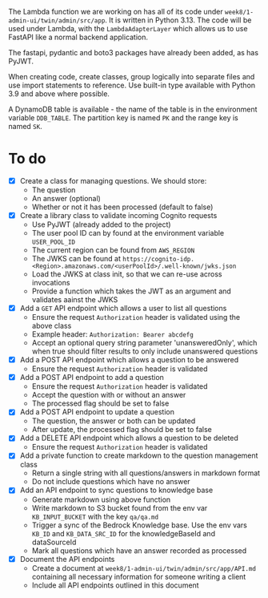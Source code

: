 The Lambda function we are working on has all of its code under
`week8/1-admin-ui/twin/admin/src/app`. It is written in Python 3.13.
The code will be used under Lambda, with the `LambdaAdapterLayer` which
allows us to use FastAPI like a normal backend application.

The fastapi, pydantic and boto3 packages have already been added, as has PyJWT.

When creating code, create classes, group logically into separate files
and use import statements to reference.
Use built-in type available with Python 3.9 and above where possible.

A DynamoDB table is available - the name of the table is in the
environment variable `DDB_TABLE`. The partition key is named `PK`
and the range key is named `SK`.

# To do

- [x] Create a class for managing questions. We should store:
  - The question
  - An answer (optional)
  - Whether or not it has been processed (default to false)
- [x] Create a library class to validate incoming Cognito requests
  - Use PyJWT (already added to the project)
  - The user pool ID can by found at the environment variable `USER_POOL_ID`
  - The current region can be found from `AWS_REGION`
  - The JWKS can be found at `https://cognito-idp.<Region>.amazonaws.com/<userPoolId>/.well-known/jwks.json`
  - Load the JWKS at class init, so that we can re-use across invocations
  - Provide a function which takes the JWT as an argument and validates aainst the JWKS
- [x] Add a `GET` API endpoint which allows a user to list all questions
  - Ensure the request `Authorization` header is validated using the above class
  - Example header: `Authorization: Bearer abcdefg`
  - Accept an optional query string parameter 'unansweredOnly', which when true
    should filter results to only include unanswered questions
- [x] Add a POST API endpoint which allows a question to be answered
  - Ensure the request `Authorization` header is validated
- [x] Add a POST API endpoint to add a question
  - Ensure the request `Authorization` header is validated
  - Accept the question with or without an answer
  - The processed flag should be set to false
- [x] Add a POST API endpoint to update a question
  - The question, the answer or both can be updated
  - After update, the processed flag should be set to false
- [x] Add a DELETE API endpoint which allows a question to be deleted
  - Ensure the request `Authorization` header is validated
- [x] Add a private function to create markdown to the question management class
  - Return a single string with all questions/answers in markdown format
  - Do not include questions which have no answer
- [x] Add an API endpoint to sync questions to knowledge base
  - Generate markdown using above function
  - Write markdown to S3 bucket found from the env var `KB_INPUT_BUCKET` with the key `qa/qa.md`
  - Trigger a sync of the Bedrock Knowledge base. Use the env vars `KB_ID` and `KB_DATA_SRC_ID`
    for the knowledgeBaseId and dataSourceId
  - Mark all questions which have an answer recorded as processed
- [x] Document the API endpoints
  - Create a document at `week8/1-admin-ui/twin/admin/src/app/API.md` containing
    all necessary information for someone writing a client
  - Include all API endpoints outlined in this document

